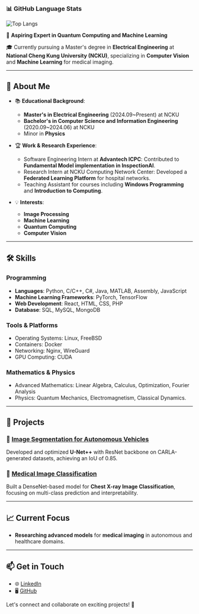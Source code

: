 ### 📊 GitHub Language Stats

![Top Langs](https://github-readme-stats.vercel.app/api/top-langs/?username=Kane-ouvic&layout=compact&theme=radical)


🚀 **Aspiring Expert in Quantum Computing and Machine Learning**

🎓 Currently pursuing a Master's degree in **Electrical Engineering** at **National Cheng Kung University (NCKU)**, specializing in **Computer Vision** and **Machine Learning** for medical imaging.

---

## 🔬 About Me

- 📚 **Educational Background**:
    - **Master's in Electrical Engineering** (2024.09\~Present) at NCKU
    - **Bachelor's in Computer Science and Information Engineering** (2020.09\~2024.06) at NCKU
    - Minor in **Physics**

- 🏆 **Work & Research Experience**:
  
  - Software Engineering Intern at **Advantech ICPC**: Contributed to **Fundamental Model implementation in InspectionAI**.
  - Research Intern at NCKU Computing Network Center: Developed a **Federated Learning Platform** for hospital networks.
  - Teaching Assistant for courses including **Windows Programming** and **Introduction to Computing**.
- 💡 **Interests**:
  
  - **Image Processing**
  - **Machine Learning**
  - **Quantum Computing**
  - **Computer Vision**

---

## 🛠️ Skills

### Programming

- **Languages**: Python, C/C++, C#, Java, MATLAB, Assembly, JavaScript
- **Machine Learning Frameworks**: PyTorch, TensorFlow
- **Web Development**: React, HTML, CSS, PHP
- **Database**: SQL, MySQL, MongoDB

### Tools & Platforms

- Operating Systems: Linux, FreeBSD
- Containers: Docker
- Networking: Nginx, WireGuard
- GPU Computing: CUDA

### Mathematics & Physics

- Advanced Mathematics: Linear Algebra, Calculus, Optimization, Fourier Analysis
- Physics: Quantum Mechanics, Electromagnetism, Classical Dynamics.

---

## 🌟 Projects

### 🔗 [Image Segmentation for Autonomous Vehicles](https://github.com/Kane-ouvic/)

Developed and optimized **U-Net++** with ResNet backbone on CARLA-generated datasets, achieving an IoU of 0.85.

### 🔗 [Medical Image Classification](https://github.com/Kane-ouvic/)

Built a DenseNet-based model for **Chest X-ray Image Classification**, focusing on multi-class prediction and interpretability.

---

## 📈 Current Focus

- **Researching advanced models** for **medical imaging** in autonomous and healthcare domains.

---


## 📫 Get in Touch

- 🌐 [LinkedIn](https://www.linkedin.com/in/%E9%95%B7%E8%AB%BA-%E6%AD%90-0618741b5/)
- 🖥️ [GitHub](https://github.com/Kane-ouvic)



Let's connect and collaborate on exciting projects! 🚀<!-- ### Hi there 👋 -->

